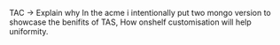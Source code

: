 TAC -> Explain why
In the acme i intentionally put two mongo version to showcase the benifits of TAS, How onshelf customisation will help uniformity.
